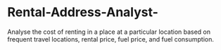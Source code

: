 # Rental-Address-Analyst-
Analyse the cost of renting in a place at a particular location based on frequent travel locations, rental price, fuel price, and fuel consumption.

